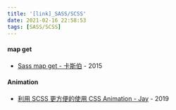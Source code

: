 ```yaml
---
title: '[link]_SASS/SCSS'
date: 2021-02-16 22:58:53
tags: [SASS/SCSS]
---
```


#### map get
  - [Sass map get - 卡斯伯](https://wcc723.github.io/sass/2015/02/11/sass-map-get/) - 2015

#### Animation
  - [利用 SCSS 更方便的使用 CSS Animation - Jay](https://happyjayxin.medium.com/%E5%88%A9%E7%94%A8-scss-%E6%9B%B4%E7%B0%A1%E6%BD%94%E7%9A%84%E4%BD%BF%E7%94%A8-css-animation-f0717a958a69) - 2019